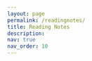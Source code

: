 ```yaml
---
layout: page
permalink: /readingnotes/
title: Reading Notes
description: 
nav: true
nav_order: 10
---
```


